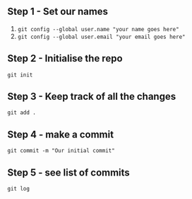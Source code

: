 ## Step 1 - Set our names
1. `git config --global user.name "your name goes here"`
1. `git config --global user.email "your email goes here"`


## Step 2 - Initialise the repo
`git init`


## Step 3 - Keep track of all the changes
`git add .`


## Step 4 - make a commit
`git commit -m "Our initial commit"`

## Step 5 - see list of commits
`git log`

